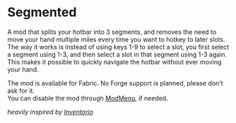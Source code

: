 # Segmented

A mod that splits your hotbar into 3 segments, and removes the need to move your hand multiple miles every time you want to hotkey to later slots. <br>
The way it works is instead of using keys 1-9 to select a slot, you first select a segment using 1-3, and then select a slot in that segment using 1-3 again. <br>
This makes it possible to quickly navigate the hotbar without ever moving your hand.

The mod is available for Fabric. No Forge support is planned, please don't ask for it. <br>
You can disable the mod through [ModMenu](https://github.com/TerraformersMC/ModMenu), if needed.

*heavily inspired by [Inventorio](https://github.com/Lizard-Of-Oz/Inventorio)*